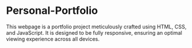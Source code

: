 # Personal-Portfolio
This webpage is a portfolio project meticulously crafted using HTML, CSS, and JavaScript. It is designed to be fully responsive, ensuring an optimal viewing experience across all devices.
